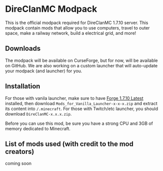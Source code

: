 # DireClanMC Modpack
This is the official modpack required for DireClanMC 1.7.10 server. This modpack contain mods that allow you to use computers, travel to outer space, make a railway network, build a electrical grid, and more!

## Downloads
The modpack will be available on CurseForge, but for now, will be available on GitHub. We are also working on a custom launcher that will auto-update your modpack (and launcher) for you.

## Installation
For those with vanila launcher, make sure to have [Forge 1.7.10 Latest](https://files.minecraftforge.net/maven/net/minecraftforge/forge/index_1.7.10.html) installed, then download `Mods_for_Vanilla_Launcher-x-x-x.zip` and extract its content into `/.minecraft`. For those with Twitch/etc launcher, you should download `DireClanMC-x.x.x.zip`. 

Before you can use this mod, be sure you have a strong CPU and 3GB of memory dedicated to Minecraft.

## List of mods used (with credit to the mod creators)
coming soon
